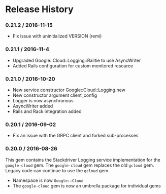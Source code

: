 # Release History

### 0.21.2 / 2016-11-15

* Fix issue with uninitialized VERSION (remi)

### 0.21.1 / 2016-11-4

* Upgraded Google::Cloud::Logging::Railtie to use AsyncWriter
* Added Rails configuration for custom monitored resource

### 0.21.0 / 2016-10-20

* New service constructor Google::Cloud::Logging.new
* New constructor argument client_config
* Logger is now asynchronous
* AsyncWriter added
* Rails and Rack integration added

### 0.20.1 / 2016-09-02

* Fix an issue with the GRPC client and forked sub-processes

### 0.20.0 / 2016-08-26

This gem contains the Stackdriver Logging service implementation for the `google-cloud` gem. The `google-cloud` gem replaces the old `gcloud` gem. Legacy code can continue to use the `gcloud` gem.

* Namespace is now `Google::Cloud`
* The `google-cloud` gem is now an umbrella package for individual gems
